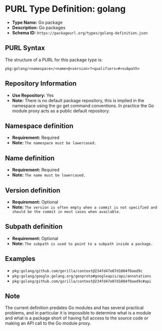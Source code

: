 <!--  NOTE: Auto-generated from the JSON PURL type definition.
Do not manually edit this file. Edit the JSON type definition instead. -->

# PURL Type Definition: golang

- **Type Name:** Go package
- **Description:** Go packages
- **Schema ID:** `https://packageurl.org/types/golang-definition.json`

## PURL Syntax

The structure of a PURL for this package type is:

    pkg:golang/<namespace>/<name>@<version>?<qualifiers>#<subpath>

## Repository Information

- **Use Repository:** Yes
- **Note:** There is no default package repository, this is implied in the namespace using the go get command conventions. In practice the Go module proxy acts as a public default repository.

## Namespace definition

- **Requirement:** Required
- **Note:** `The namespace must be lowercased.`

## Name definition

- **Requirement:** Required
- **Note:** `The name must be lowercased.`

## Version definition

- **Requirement:** Optional
- **Note:** `The version is often empty when a commit is not specified and should be the commit in most cases when available.`

## Subpath definition

- **Requirement:** Optional
- **Note:** `The subpath is used to point to a subpath inside a package.`

## Examples

- `pkg:golang/github.com/gorilla/context@234fd47e07d1004f0aed9c`
- `pkg:golang/google.golang.org/genproto#googleapis/api/annotations`
- `pkg:golang/github.com/gorilla/context@234fd47e07d1004f0aed9c#api`

## Note

The current definition predates Go modules and has several practical problems, and in particular it is impossible to determine what is a module and what is a package short of having full access to the source code or making an API call to the Go module proxy.
